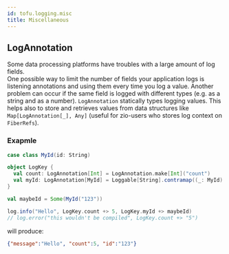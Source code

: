 ```yaml
---
id: tofu.logging.misc
title: Miscellaneous
---
```



## LogAnnotation
Some data processing platforms have troubles with a large amount of log fields.   
One possible way to limit the number of fields your application logs is listening annotations and using them every time you log a value.
Another problem can occur if the same field is logged with different types (e.g. as a string and as a number). `LogAnnotation` statically types logging values. 
This helps also to store and retrieves values from data structures like `Map[LogAnnotation[_], Any]` (useful for zio-users who stores log context on `FiberRefs`).

### Exapmle

```scala
case class MyId(id: String)

object LogKey {
  val count: LogAnnotation[Int] = LogAnnotation.make[Int]("count")
  val myId: LogAnnotation[MyId] = Loggable[String].contramap((_: MyId).id).logAnnotation("id")
}

val maybeId = Some(MyId("123"))

log.info("Hello", LogKey.count +> 5, LogKey.myId +> maybeId)
// log.error("this wouldn't be compiled", LogKey.count +> "5")

```
will produce:
```json
{"message":"Hello", "count":5, "id":"123"}
```
